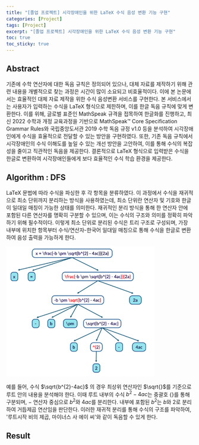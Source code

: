 ```yaml
---
title: "[졸업 프로젝트] 시각장애인을 위한 LaTeX 수식 음성 변환 기능 구현"
categories: [Project]
tags: [Project]
excerpt: "[졸업 프로젝트] 시각장애인을 위한 LaTeX 수식 음성 변환 기능 구현"
toc: true
toc_sticky: true
---
```


## Abstract

기존에 수학 연산자에 대한 독음 규칙은 정의되어 있으나, 대체 자료를 제작하기 위해 관련 내용을 개별적으로 찾는 과정은 시간이 많이 소요되고 비효율적이다. 이에 본 논문에서는 효율적인 대체 자료 제작을 위한 수식 음성변환 서비스를 구현한다. 본 서비스에서는 사용자가 입력하는 수식을 LaTeX 형식으로 제한하며, 이를 한글 독음 규칙에 맞게 변환한다. 이를 위해, 글로벌 표준인 MathSpeak 규격을 접목하여 한글화를 진행하고, 최신 2022 수학과 개정 교육과정을 기반으로 MathSpeak™ Core Specification Grammar Rules와 국립중앙도서관 2019 수학 독음 규정 v1.0 등을 분석하여 시각장애인에게 수식을 효율적으로 전달할 수 있는 방안을 구현하였다. 또한, 기존 독음 규칙에서 시각장애인의 수식 이해도를 높일 수 있는 개선 방안을 고안하여, 이를 통해 수식의 복잡성을 줄이고 직관적인 독음을 제공한다. 결론적으로 LaTeX 형식으로 입력받은 수식을 한글로 변환하여 시각장애인들에게 보다 효율적인 수식 학습 환경을 제공한다.

## Algorithm : DFS

LaTeX 문법에 따라 수식을 파싱한 후 각 항목을 분류하였다. 이 과정에서 수식을 재귀적으로  최소 단위까지 분리하는 방식을 사용하였는데, 최소 단위란 연산자 및 기호와 한글이 일대일 매칭이 가능한 상태를 의미한다. 재귀적인 분리 방식을 통해 한 연산자 안에 포함된 다른 연산자를 명확히 구분할 수 있으며, 이는 수식의 구조와 의미를 정확히 파악하기 위해 필수적이다. 이렇게 최소 단위로 분리된 수식은 트리 구조로 구성되며, 가장 내부에 위치한 항목부터 수식/연산자-한국어 일대일 매칭으로 통해 수식을 한글로 변환하여 음성 출력을 가능하게 한다. <br>

![img](../../assets/image/project/gp/gp_1.png) <br>

예를 들어, 수식 $\sqrt{b^{2}-4ac}$ 의 경우 최상위 연산자인 $\sqrt{}$를 기준으로 루트 안의 내용을 분석해야 한다. 이때 루트 내부의 수식 ${b^{2}-4ac}$는 중괄호 {}를 통해 구분되며, $-$ 연산자 중심으로 $b^{2}$와 $4ac$를 분리한다. 내부에 포함된 $b^{2}$는 $b$와 $2$로 분리하여 거듭제곱 연산임을 판단한다. 이러한 재귀적 분리를 통해 수식의 구조를 파악하여, '루트시작 비의 제곱, 마이너스 사 에이 씨'와 같이 독음할 수 있게 한다.

## Result

